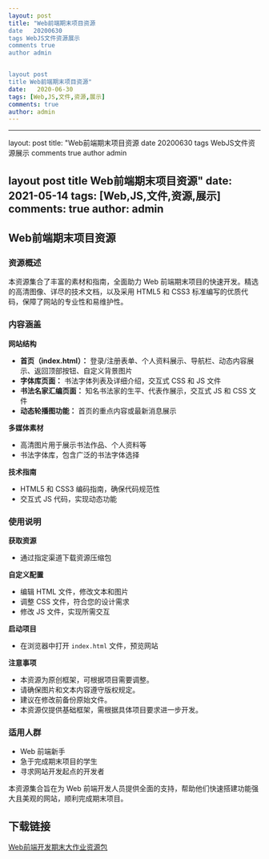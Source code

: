 ```yaml
---
layout: post
title: "Web前端期末项目资源
date   20200630
tags WebJS文件资源展示
comments true
author admin


layout post
title Web前端期末项目资源"
date:   2020-06-30
tags: [Web,JS,文件,资源,展示]
comments: true
author: admin
---
```

---
layout: post
title: "Web前端期末项目资源
date   20200630
tags WebJS文件资源展示
comments true
author admin


layout post
title Web前端期末项目资源"
date:   2021-05-14
tags: [Web,JS,文件,资源,展示]
comments: true
author: admin
---
## Web前端期末项目资源

### 资源概述

本资源集合了丰富的素材和指南，全面助力 Web 前端期末项目的快速开发。精选的高清图像、详尽的技术文档，以及采用 HTML5 和 CSS3 标准编写的优质代码，保障了网站的专业性和易维护性。

### 内容涵盖

**网站结构**

* **首页（index.html）：** 登录/注册表单、个人资料展示、导航栏、动态内容展示、返回顶部按钮、自定义背景图片
* **字体库页面：** 书法字体列表及详细介绍，交互式 CSS 和 JS 文件
* **书法名家汇编页面：** 知名书法家的生平、代表作展示，交互式 JS 和 CSS 文件
* **动态轮播图功能：** 首页的重点内容或最新消息展示

**多媒体素材**

* 高清图片用于展示书法作品、个人资料等
* 书法字体库，包含广泛的书法字体选择

**技术指南**

* HTML5 和 CSS3 编码指南，确保代码规范性
* 交互式 JS 代码，实现动态功能

### 使用说明

**获取资源**

* 通过指定渠道下载资源压缩包

**自定义配置**

* 编辑 HTML 文件，修改文本和图片
* 调整 CSS 文件，符合您的设计需求
* 修改 JS 文件，实现所需交互

**启动项目**

* 在浏览器中打开 `index.html` 文件，预览网站

**注意事项**

* 本资源为原创框架，可根据项目需要调整。
* 请确保图片和文本内容遵守版权规定。
* 建议在修改前备份原始文件。
* 本资源仅提供基础框架，需根据具体项目要求进一步开发。

### 适用人群

* Web 前端新手
* 急于完成期末项目的学生
* 寻求网站开发起点的开发者

本资源集合旨在为 Web 前端开发人员提供全面的支持，帮助他们快速搭建功能强大且美观的网站，顺利完成期末项目。

## 下载链接

[Web前端开发期末大作业资源包](https://pan.quark.cn/s/ee92760142f3)